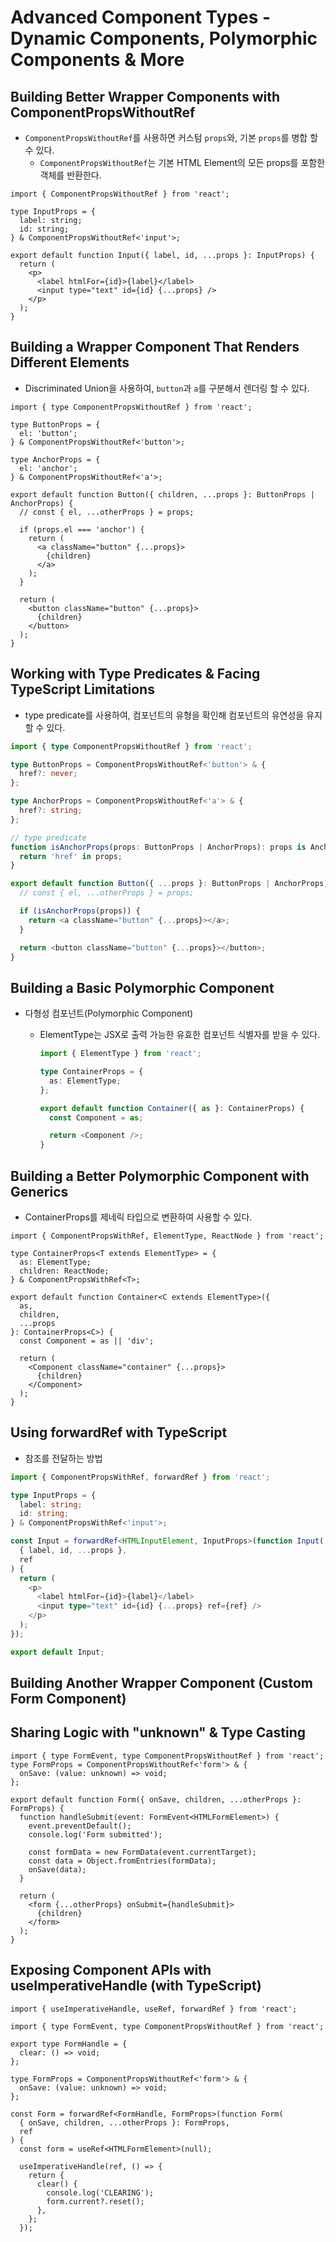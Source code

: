 # Advanced Component Types - Dynamic Components, Polymorphic Components & More

## Building Better Wrapper Components with ComponentPropsWithoutRef

- `ComponentPropsWithoutRef`를 사용하면 커스텀 `props`와, 기본 `props`를 병합 할 수 있다.
  - `ComponentPropsWithoutRef`는 기본 HTML Element의 모든 props를 포함한 객체를 반환한다.

```tsx
import { ComponentPropsWithoutRef } from 'react';

type InputProps = {
  label: string;
  id: string;
} & ComponentPropsWithoutRef<'input'>;

export default function Input({ label, id, ...props }: InputProps) {
  return (
    <p>
      <label htmlFor={id}>{label}</label>
      <input type="text" id={id} {...props} />
    </p>
  );
}
```

## Building a Wrapper Component That Renders Different Elements

- Discriminated Union을 사용하여, `button`과 `a`를 구분해서 렌더링 할 수 있다.

```tsx
import { type ComponentPropsWithoutRef } from 'react';

type ButtonProps = {
  el: 'button';
} & ComponentPropsWithoutRef<'button'>;

type AnchorProps = {
  el: 'anchor';
} & ComponentPropsWithoutRef<'a'>;

export default function Button({ children, ...props }: ButtonProps | AnchorProps) {
  // const { el, ...otherProps } = props;

  if (props.el === 'anchor') {
    return (
      <a className="button" {...props}>
        {children}
      </a>
    );
  }

  return (
    <button className="button" {...props}>
      {children}
    </button>
  );
}
```

## Working with Type Predicates & Facing TypeScript Limitations

- type predicate를 사용하여, 컴포넌트의 유형을 확인해 컴포넌트의 유연성을 유지할 수 있다.

```ts
import { type ComponentPropsWithoutRef } from 'react';

type ButtonProps = ComponentPropsWithoutRef<'button'> & {
  href?: never;
};

type AnchorProps = ComponentPropsWithoutRef<'a'> & {
  href?: string;
};

// type predicate
function isAnchorProps(props: ButtonProps | AnchorProps): props is AnchorProps {
  return 'href' in props;
}

export default function Button({ ...props }: ButtonProps | AnchorProps) {
  // const { el, ...otherProps } = props;

  if (isAnchorProps(props)) {
    return <a className="button" {...props}></a>;
  }

  return <button className="button" {...props}></button>;
}
```

## Building a Basic Polymorphic Component

- 다형성 컴포넌트(Polymorphic Component)

  - ElementType는 JSX로 출력 가능한 유효한 컴포넌트 식별자를 받을 수 있다.

    ```ts
    import { ElementType } from 'react';

    type ContainerProps = {
      as: ElementType;
    };

    export default function Container({ as }: ContainerProps) {
      const Component = as;

      return <Component />;
    }
    ```

## Building a Better Polymorphic Component with Generics

- ContainerProps를 제네릭 타입으로 변환하여 사용할 수 있다.

```tsx
import { ComponentPropsWithRef, ElementType, ReactNode } from 'react';

type ContainerProps<T extends ElementType> = {
  as: ElementType;
  children: ReactNode;
} & ComponentPropsWithRef<T>;

export default function Container<C extends ElementType>({
  as,
  children,
  ...props
}: ContainerProps<C>) {
  const Component = as || 'div';

  return (
    <Component className="container" {...props}>
      {children}
    </Component>
  );
}
```

## Using forwardRef with TypeScript

- 참조를 전달하는 방법

```ts
import { ComponentPropsWithRef, forwardRef } from 'react';

type InputProps = {
  label: string;
  id: string;
} & ComponentPropsWithRef<'input'>;

const Input = forwardRef<HTMLInputElement, InputProps>(function Input(
  { label, id, ...props },
  ref
) {
  return (
    <p>
      <label htmlFor={id}>{label}</label>
      <input type="text" id={id} {...props} ref={ref} />
    </p>
  );
});

export default Input;
```

## Building Another Wrapper Component (Custom Form Component)

## Sharing Logic with "unknown" & Type Casting

```tsx
import { type FormEvent, type ComponentPropsWithoutRef } from 'react';
type FormProps = ComponentPropsWithoutRef<'form'> & {
  onSave: (value: unknown) => void;
};

export default function Form({ onSave, children, ...otherProps }: FormProps) {
  function handleSubmit(event: FormEvent<HTMLFormElement>) {
    event.preventDefault();
    console.log('Form submitted');

    const formData = new FormData(event.currentTarget);
    const data = Object.fromEntries(formData);
    onSave(data);
  }

  return (
    <form {...otherProps} onSubmit={handleSubmit}>
      {children}
    </form>
  );
}
```

## Exposing Component APIs with useImperativeHandle (with TypeScript)

```tsx
import { useImperativeHandle, useRef, forwardRef } from 'react';

import { type FormEvent, type ComponentPropsWithoutRef } from 'react';

export type FormHandle = {
  clear: () => void;
};

type FormProps = ComponentPropsWithoutRef<'form'> & {
  onSave: (value: unknown) => void;
};

const Form = forwardRef<FormHandle, FormProps>(function Form(
  { onSave, children, ...otherProps }: FormProps,
  ref
) {
  const form = useRef<HTMLFormElement>(null);

  useImperativeHandle(ref, () => {
    return {
      clear() {
        console.log('CLEARING');
        form.current?.reset();
      },
    };
  });

```
